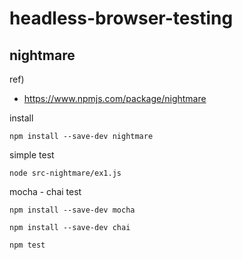 # headless-browser-testing

## nightmare

ref)
* https://www.npmjs.com/package/nightmare 

install

```
npm install --save-dev nightmare
```

simple test

```
node src-nightmare/ex1.js
```

mocha - chai test

```
npm install --save-dev mocha

npm install --save-dev chai
```

```
npm test
```